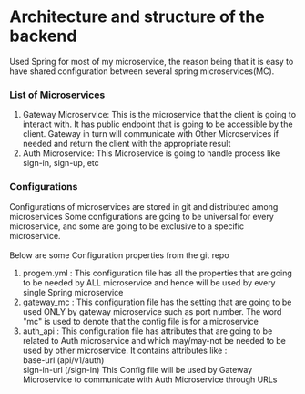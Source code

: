 # Architecture and structure of the backend

Used Spring for most of my microservice, the reason being that it is easy to have shared configuration
between several spring microservices(MC).
<h3>List of Microservices</h3>

1. Gateway Microservice: This is the microservice that the client is going to interact with. It has public endpoint that
   is going to be accessible by the client. Gateway in turn will communicate with Other Microservices if needed and
   return the client with the appropriate result
   <br>
2. Auth Microservice: This Microservice is going to handle process like sign-in, sign-up, etc

<h3>Configurations</h3>
Configurations of microservices are stored in git and distributed among microservices Some configurations are going to
be universal for every microservice, and some are going to be exclusive to a specific microservice.
<br>
<br>
Below are some Configuration properties from the git repo<br>

1. progem.yml : This configuration file has all the properties that are going to be needed by ALL microservice and hence
   will be used by every single Spring microservice
2. gateway_mc : This configuration file has the setting that are going to be used ONLY by gateway microservice such as
   port number. The word "mc" is used to denote that the config file is for a microservice
3. auth_api : This configuration file has attributes that are going to be related to Auth microservice and which
   may/may-not be needed to be used by other microservice. It contains attributes like :
   <br> base-url (api/v1/auth)
   <br> sign-in-url (/sign-in)
   This Config file will be used by Gateway Microservice to communicate with Auth Microservice through URLs